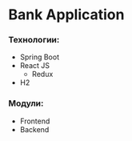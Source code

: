 # Bank Application

### Технологии:
* Spring Boot
* React JS
  * Redux
* H2

### Модули:
* Frontend
* Backend
